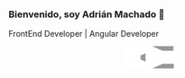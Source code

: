 ### Bienvenido, soy Adrián Machado 👋
FrontEnd Developer | Angular Developer

<p align="center">
  <img src="https://github.com/adrianmachadodev/adrianmachadodev/blob/main/logo-adrian.png" height="40"/>
</p>


<!--
**adrianmachadodev/adrianmachadodev** is a ✨ _special_ ✨ repository because its `README.md` (this file) appears on your GitHub profile.

Here are some ideas to get you started:

- 🔭 I’m currently working on ...
- 🌱 I’m currently learning ...
- 👯 I’m looking to collaborate on ...
- 🤔 I’m looking for help with ...
- 💬 Ask me about ...
- 📫 How to reach me: ...
- 😄 Pronouns: ...
- ⚡ Fun fact: ...
-->

